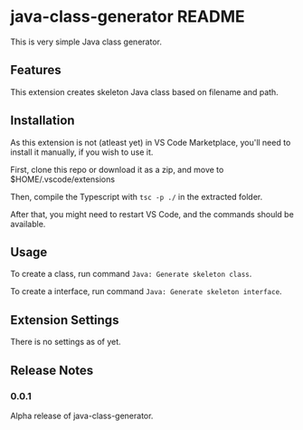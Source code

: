 # java-class-generator README

This is very simple Java class generator.

## Features

This extension creates skeleton Java class based on filename and path.

## Installation

As this extension is not (atleast yet) in VS Code Marketplace, you'll need to install it manually, if you wish to use it.

First, clone this repo or download it as a zip, and move to $HOME/.vscode/extensions

Then, compile the Typescript with `tsc -p ./` in the extracted folder.

After that, you might need to restart VS Code, and the commands should be available.

## Usage
To create a class, run command `Java: Generate skeleton class`.

To create a interface, run command `Java: Generate skeleton interface`. 

## Extension Settings

There is no settings as of yet.

## Release Notes

### 0.0.1

Alpha release of java-class-generator.
